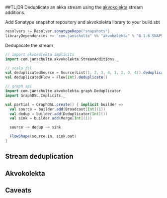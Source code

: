 ##TL;DR
Deduplicate an akka stream using the [akvokolekta](http://github.com/janschultecom/akvokolekta) stream additions. 

Add Sonatype snapshot repository and akvokolekta library to your build.sbt
```scala
resolvers += Resolver.sonatypeRepo("snapshots")
libraryDependencies += "com.janschulte" %% "akvokolekta" % "0.1.0-SNAPSHOT"
```
Deduplicate the stream
```scala
// import akvokolekta implicits
import com.janschulte.akvokolekta.StreamAdditions._

// scala dsl
val deduplicatedSource = Source(List(1, 2, 3, 4, 1, 2, 3, 4)).deduplicate()
val deduplicatedFlow = Flow[Int].deduplicate()

// graph api
import com.janschulte.akvokolekta.graph.Deduplicator
import GraphDSL.Implicits._

val partial = GraphDSL.create() { implicit builder =>
  val source = builder.add(Broadcast[Int](1))
  val dedup = builder.add(Deduplicator[Int]())
  val sink = builder.add(Merge[Int](1))

  source ~> dedup ~> sink

  FlowShape(source.in, sink.out)
}
```

## Stream deduplication

## Akvokolekta

## Caveats
